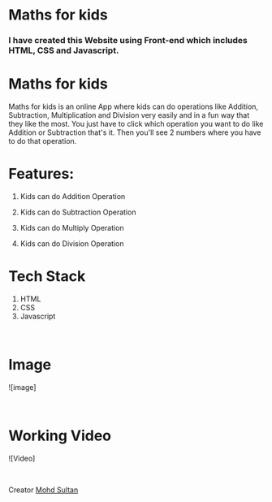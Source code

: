 # Maths for kids

### I have created this Website using Front-end which includes HTML, CSS and Javascript.



# Maths for kids

Maths for kids is an online App where kids can do operations like Addition, Subtraction, Multiplication and Division very easily and in a fun way that they like the most. You just have to click which operation you want to do like Addition or Subtraction that's it. Then you'll see 2 numbers where you have to do that operation. 

# Features:

1. Kids can do Addition Operation

2. Kids can do Subtraction Operation

3. Kids can do Multiply Operation

4. Kids can do Division Operation




# Tech Stack
1. HTML
2. CSS
3. Javascript



<br>

# Image
![image]

<br>


# Working Video 
![Video]







<br>

Creator
[Mohd Sultan](https://github.com/MohdSultanGit)